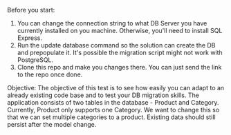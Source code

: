 Before you start:

1. You can change the connection string to what DB Server you have currently installed on you machine. Otherwise, you'll need to install SQL Express.
2. Run the update database command so the solution can create the DB and prepopulate it. It's possible the migration script might not work with PostgreSQL.
3. Clone this repo and make you changes there. You can just send the link to the repo once done.

Objective:
The objective of this test is to see how easily you can adapt to an already existing code base and to test your DB migration skills. 
The application consists of two tables in the database - Product and Category. Currently, Product only supports one Category. We want to change this so that we can set multiple categories to a product. 
Existing data should still persist after the model change.
